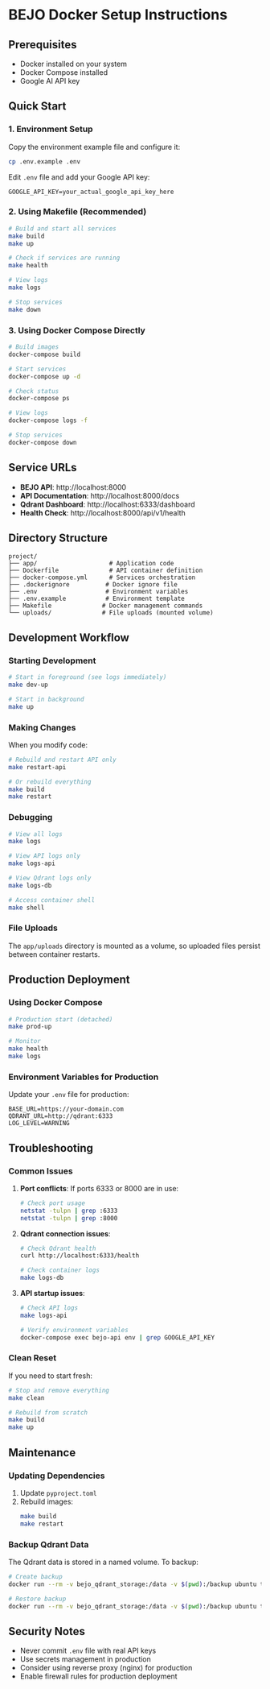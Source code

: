 # BEJO Docker Setup Instructions

## Prerequisites

- Docker installed on your system
- Docker Compose installed
- Google AI API key

## Quick Start

### 1. Environment Setup

Copy the environment example file and configure it:

```bash
cp .env.example .env
```

Edit `.env` file and add your Google API key:

```
GOOGLE_API_KEY=your_actual_google_api_key_here
```

### 2. Using Makefile (Recommended)

```bash
# Build and start all services
make build
make up

# Check if services are running
make health

# View logs
make logs

# Stop services
make down
```

### 3. Using Docker Compose Directly

```bash
# Build images
docker-compose build

# Start services
docker-compose up -d

# Check status
docker-compose ps

# View logs
docker-compose logs -f

# Stop services
docker-compose down
```

## Service URLs

- **BEJO API**: http://localhost:8000
- **API Documentation**: http://localhost:8000/docs
- **Qdrant Dashboard**: http://localhost:6333/dashboard
- **Health Check**: http://localhost:8000/api/v1/health

## Directory Structure

```
project/
├── app/                    # Application code
├── Dockerfile              # API container definition
├── docker-compose.yml      # Services orchestration
├── .dockerignore          # Docker ignore file
├── .env                   # Environment variables
├── .env.example           # Environment template
├── Makefile              # Docker management commands
└── uploads/              # File uploads (mounted volume)
```

## Development Workflow

### Starting Development

```bash
# Start in foreground (see logs immediately)
make dev-up

# Start in background
make up
```

### Making Changes

When you modify code:

```bash
# Rebuild and restart API only
make restart-api

# Or rebuild everything
make build
make restart
```

### Debugging

```bash
# View all logs
make logs

# View API logs only
make logs-api

# View Qdrant logs only
make logs-db

# Access container shell
make shell
```

### File Uploads

The `app/uploads` directory is mounted as a volume, so uploaded files persist between container restarts.

## Production Deployment

### Using Docker Compose

```bash
# Production start (detached)
make prod-up

# Monitor
make health
make logs
```

### Environment Variables for Production

Update your `.env` file for production:

```env
BASE_URL=https://your-domain.com
QDRANT_URL=http://qdrant:6333
LOG_LEVEL=WARNING
```

## Troubleshooting

### Common Issues

1. **Port conflicts**: If ports 6333 or 8000 are in use:

   ```bash
   # Check port usage
   netstat -tulpn | grep :6333
   netstat -tulpn | grep :8000
   ```

2. **Qdrant connection issues**:

   ```bash
   # Check Qdrant health
   curl http://localhost:6333/health

   # Check container logs
   make logs-db
   ```

3. **API startup issues**:

   ```bash
   # Check API logs
   make logs-api

   # Verify environment variables
   docker-compose exec bejo-api env | grep GOOGLE_API_KEY
   ```

### Clean Reset

If you need to start fresh:

```bash
# Stop and remove everything
make clean

# Rebuild from scratch
make build
make up
```

## Maintenance

### Updating Dependencies

1. Update `pyproject.toml`
2. Rebuild images:
   ```bash
   make build
   make restart
   ```

### Backup Qdrant Data

The Qdrant data is stored in a named volume. To backup:

```bash
# Create backup
docker run --rm -v bejo_qdrant_storage:/data -v $(pwd):/backup ubuntu tar czf /backup/qdrant-backup.tar.gz -C /data .

# Restore backup
docker run --rm -v bejo_qdrant_storage:/data -v $(pwd):/backup ubuntu tar xzf /backup/qdrant-backup.tar.gz -C /data
```

## Security Notes

- Never commit `.env` file with real API keys
- Use secrets management in production
- Consider using reverse proxy (nginx) for production
- Enable firewall rules for production deployment
